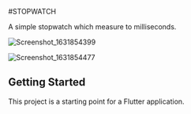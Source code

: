 #STOPWATCH

A simple stopwatch which measure to milliseconds.



![Screenshot_1631854399](https://user-images.githubusercontent.com/87486230/133726656-3ca14706-dfc7-4d0b-8652-3c234e1090bc.png)



![Screenshot_1631854477](https://user-images.githubusercontent.com/87486230/133726742-6678714a-bc0a-462e-a06b-9fb7f44e0d01.png)

## Getting Started

This project is a starting point for a Flutter application.

